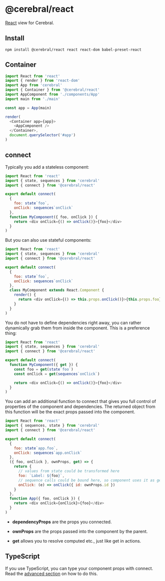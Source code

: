 # @cerebral/react

[React](https://facebook.github.io/react) view for Cerebral.

## Install

`npm install @cerebral/react react react-dom babel-preset-react`

## Container

```js
import React from 'react'
import { render } from 'react-dom'
import App from 'cerebral'
import { Container } from '@cerebral/react'
import AppComponent from './components/App'
import main from './main'

const app = App(main)

render(
  <Container app={app}>
    <AppComponent />
  </Container>,
  document.querySelector('#app')
)
```

## connect

Typically you add a stateless component:

```js
import React from 'react'
import { state, sequences } from 'cerebral'
import { connect } from '@cerebral/react'

export default connect(
  {
    foo: state`foo`,
    onClick: sequences`onClick`
  },
  function MyComponent({ foo, onClick }) {
    return <div onClick={() => onClick()}>{foo}</div>
  }
)
```

But you can also use stateful components:

```js
import React from 'react'
import { state, sequences } from 'cerebral'
import { connect } from '@cerebral/react'

export default connect(
  {
    foo: state`foo`,
    onClick: sequences`onClick`
  },
  class MyComponent extends React.Component {
    render() {
      return <div onClick={() => this.props.onClick()}>{this.props.foo}</div>
    }
  }
)
```

You do not have to define dependencies right away, you can rather dynamically grab them from inside the component. This is a preference thing:

```js
import React from 'react'
import { state, sequences } from 'cerebral'
import { connect } from '@cerebral/react'

export default connect(
  function MyComponent({ get }) {
    const foo = get(state`foo`)
    const onClick = get(sequences`onClick`)

    return <div onClick={() => onClick()}>{foo}</div>
  }
)
```

You can add an additional function to connect that gives you full control of properties of the component and dependencies. The returned object from this function will be the exact props passed into the component.

```js
import React from 'react'
import { sequences, state } from 'cerebral'
import { connect } from '@cerebral/react'

export default connect(
  {
    foo: state`app.foo`,
    onClick: sequences`app.onClick`
  },
  ({ foo, onClick }, ownProps, get) => {
    return {
      // values from state could be transformed here
      foo: `Label: ${foo}`,
      // sequence calls could be bound here, so component uses it as general callback
      onClick: (e) => onClick({ id: ownProps.id })
    }
  },
  function App({ foo, onClick }) {
    return <div onClick={onClick}>{foo}</div>
  }
)
```

* **dependencyProps** are the props you connected.

* **ownProps** are the props passed into the component by the parent.

* **get** allows you to resolve computed etc., just like get in actions.

## TypeScript

If you use TypeScript, you can type your component props with connect. Read the [advanced section](/docs/advanced/typescript) on how to do this.
